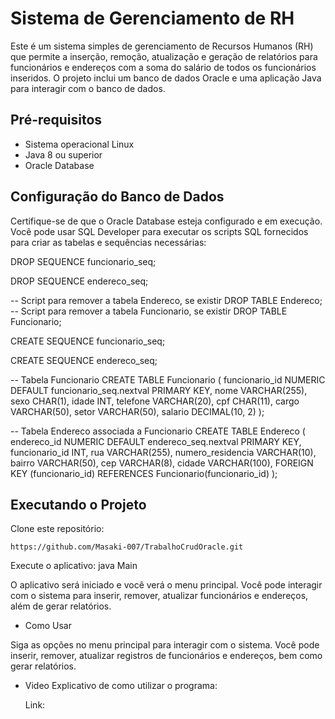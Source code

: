 # Sistema de Gerenciamento de RH

Este é um sistema simples de gerenciamento de Recursos Humanos (RH) que permite a inserção, remoção, atualização e geração de relatórios para funcionários e endereços com a soma do salário de todos os funcionários inseridos. O projeto inclui um banco de dados Oracle e uma aplicação Java para interagir com o banco de dados.

## Pré-requisitos

- Sistema operacional Linux
- Java 8 ou superior
- Oracle Database

## Configuração do Banco de Dados

Certifique-se de que o Oracle Database esteja configurado e em execução. Você pode usar SQL Developer para executar os scripts SQL fornecidos para criar as tabelas e sequências necessárias:

DROP SEQUENCE funcionario_seq;

DROP SEQUENCE endereco_seq;

-- Script para remover a tabela Endereco, se existir
DROP TABLE Endereco;
-- Script para remover a tabela Funcionario, se existir
DROP TABLE Funcionario;

CREATE SEQUENCE funcionario_seq;

CREATE SEQUENCE endereco_seq;

-- Tabela Funcionario
CREATE TABLE Funcionario (
    funcionario_id NUMERIC DEFAULT funcionario_seq.nextval PRIMARY KEY,
    nome VARCHAR(255),
    sexo CHAR(1),
    idade INT,
    telefone VARCHAR(20),
    cpf CHAR(11),
    cargo VARCHAR(50),
    setor VARCHAR(50),
    salario DECIMAL(10, 2)
);

-- Tabela Endereco associada a Funcionario
CREATE TABLE Endereco (
    endereco_id NUMERIC DEFAULT endereco_seq.nextval PRIMARY KEY,
    funcionario_id INT,
    rua VARCHAR(255),
    numero_residencia VARCHAR(10),
    bairro VARCHAR(50),
    cep VARCHAR(8), 
    cidade VARCHAR(100),
    FOREIGN KEY (funcionario_id) REFERENCES Funcionario(funcionario_id)
);



## Executando o Projeto 
Clone este repositório:

    https://github.com/Masaki-007/TrabalhoCrudOracle.git 

 Execute o aplicativo: 
 java Main

O aplicativo será iniciado e você verá o menu principal. Você pode interagir com o sistema para inserir, remover, atualizar funcionários e endereços, além de gerar relatórios.

- Como Usar

Siga as opções no menu principal para interagir com o sistema. Você pode inserir, remover, atualizar registros de funcionários e endereços, bem como gerar relatórios.

- Video Explicativo de como utilizar o programa:
    
    Link:


    
